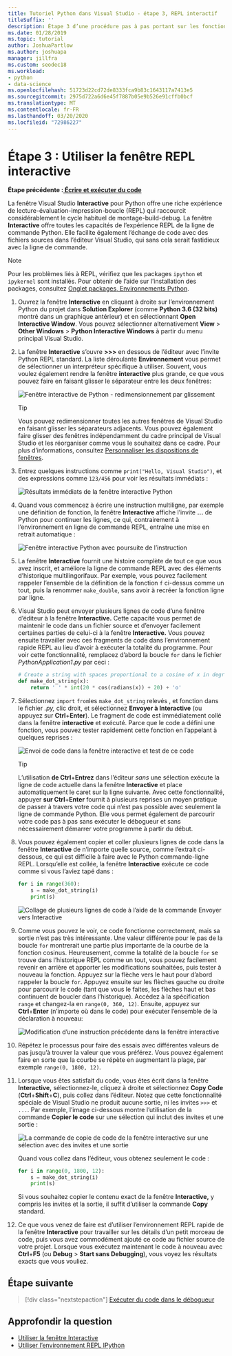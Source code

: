 ```yaml
---
title: Tutoriel Python dans Visual Studio - étape 3, REPL interactif
titleSuffix: ''
description: Étape 3 d’une procédure pas à pas portant sur les fonctionnalités de Python dans Visual Studio qui présente la fenêtre REPL interactive de Python.
ms.date: 01/28/2019
ms.topic: tutorial
author: JoshuaPartlow
ms.author: joshuapa
manager: jillfra
ms.custom: seodec18
ms.workload:
- python
- data-science
ms.openlocfilehash: 51723d22cd72de8333fca9b83c1643117a7413e5
ms.sourcegitcommit: 2975d722a6d6e45f7887b05e9b526e91cffb0bcf
ms.translationtype: MT
ms.contentlocale: fr-FR
ms.lasthandoff: 03/20/2020
ms.locfileid: "72986227"
---
```

# <a name="step-3-use-the-interactive-repl-window"></a>Étape 3 : Utiliser la fenêtre REPL interactive

**Étape précédente :[ Écrire et exécuter du code](tutorial-working-with-python-in-visual-studio-step-02-writing-code.md)**

La fenêtre Visual Studio **Interactive** pour Python offre une riche expérience de lecture-évaluation-impression-boucle (REPL) qui raccourcit considérablement le cycle habituel de montage-build-debug. La fenêtre **Interactive** offre toutes les capacités de l’expérience REPL de la ligne de commande Python. Elle facilite également l’échange de code avec des fichiers sources dans l’éditeur Visual Studio, qui sans cela serait fastidieux avec la ligne de commande.

> [!NOTE]
> Pour les problèmes liés à REPL, vérifiez que les packages `ipython` et `ipykernel` sont installés. Pour obtenir de l’aide sur l’installation des packages, consultez [Onglet packages, Environnements Python](/en-us/visualstudio/python/python-environments-window-tab-reference#packages-tab).

1. Ouvrez la fenêtre **Interactive** en cliquant à droite sur l’environnement Python du projet dans **Solution Explorer** (comme **Python 3.6 (32 bits)** montré dans un graphique antérieur) et en sélectionnant **Open Interactive Window**. Vous pouvez sélectionner alternativement **View** > **Other Windows** > **Python Interactive Windows** à partir du menu principal Visual Studio.

1. La fenêtre **Interactive** s’ouvre **>>>** en dessous de l’éditeur avec l’invite Python REPL standard. La liste déroulante **Environnement** vous permet de sélectionner un interpréteur spécifique à utiliser. Souvent, vous voulez également rendre la fenêtre **interactive** plus grande, ce que vous pouvez faire en faisant glisser le séparateur entre les deux fenêtres:

    ![Fenêtre interactive de Python - redimensionnement par glissement](media/vs-getting-started-python-11-interactive1b.png)

    > [!Tip]
    > Vous pouvez redimensionner toutes les autres fenêtres de Visual Studio en faisant glisser les séparateurs adjacents. Vous pouvez également faire glisser des fenêtres indépendamment du cadre principal de Visual Studio et les réorganiser comme vous le souhaitez dans ce cadre. Pour plus d’informations, consultez [Personnaliser les dispositions de fenêtres](../ide/customizing-window-layouts-in-visual-studio.md).

1. Entrez quelques instructions comme `print("Hello, Visual Studio")`, et des expressions comme `123/456` pour voir les résultats immédiats :

    ![Résultats immédiats de la fenêtre interactive Python](media/vs-getting-started-python-12-interactive2.png)

1. Quand vous commencez à écrire une instruction multiligne, par exemple une définition de fonction, la fenêtre **Interactive** affiche l’invite **...** de Python pour continuer les lignes, ce qui, contrairement à l’environnement en ligne de commande REPL, entraîne une mise en retrait automatique :

    ![Fenêtre interactive Python avec poursuite de l’instruction](media/vs-getting-started-python-13-interactive3.png)

1. La fenêtre **Interactive** fournit une histoire complète de tout ce que vous avez inscrit, et améliore la ligne de commande REPL avec des éléments d’historique multilingorifaux. Par exemple, vous pouvez facilement rappeler l’ensemble de la définition de la fonction `f` ci-dessus comme un tout, puis la renommer `make_double`, sans avoir à recréer la fonction ligne par ligne.

1. Visual Studio peut envoyer plusieurs lignes de code d’une fenêtre d’éditeur à la fenêtre **Interactive.** Cette capacité vous permet de maintenir le code dans un fichier source et d’envoyer facilement certaines parties de celui-ci à la fenêtre **Interactive.** Vous pouvez ensuite travailler avec ces fragments de code dans l’environnement rapide REPL au lieu d’avoir à exécuter la totalité du programme. Pour voir cette fonctionnalité, remplacez d’abord la boucle `for` dans le fichier *PythonApplication1.py* par ceci :

    ```python
    # Create a string with spaces proportional to a cosine of x in degrees
    def make_dot_string(x):
        return ' ' * int(20 * cos(radians(x)) + 20) + 'o'
    ```

1. Sélectionnez `import` `from`les `make_dot_string` relevés , et fonction dans le fichier *.py,* clic droit, et sélectionnez **Envoyer à Interactive** (ou appuyez sur **Ctrl**+**Enter**). Le fragment de code est immédiatement collé dans la fenêtre **interactive** et exécuté. Parce que le code a défini une fonction, vous pouvez tester rapidement cette fonction en l’appelant à quelques reprises :

    ![Envoi de code dans la fenêtre interactive et test de ce code](media/vs-getting-started-python-14-interactive4.png)

    > [!Tip]
    > L’utilisation **de Ctrl**+**Entrez** dans l’éditeur *sans* une sélection exécute la ligne de code actuelle dans la fenêtre **Interactive** et place automatiquement le caret sur la ligne suivante. Avec cette fonctionnalité, appuyer **sur Ctrl**+**Enter** fournit à plusieurs reprises un moyen pratique de passer à travers votre code qui n’est pas possible avec seulement la ligne de commande Python. Elle vous permet également de parcourir votre code pas à pas sans exécuter le débogueur et sans nécessairement démarrer votre programme à partir du début.

1. Vous pouvez également copier et coller plusieurs lignes de code dans la fenêtre **Interactive** de n’importe quelle source, comme l’extrait ci-dessous, ce qui est difficile à faire avec le Python commande-ligne REPL. Lorsqu’elle est collée, la fenêtre **Interactive** exécute ce code comme si vous l’aviez tapé dans :

    ```python
    for i in range(360):
        s = make_dot_string(i)
        print(s)
    ```

    ![Collage de plusieurs lignes de code à l’aide de la commande Envoyer vers Interactive](media/vs-getting-started-python-15-interactive5.png)

1. Comme vous pouvez le voir, ce code fonctionne correctement, mais sa sortie n’est pas très intéressante. Une valeur différente pour le pas de la boucle `for` montrerait une partie plus importante de la courbe de la fonction cosinus. Heureusement, comme la totalité de la boucle `for` se trouve dans l’historique REPL comme un tout, vous pouvez facilement revenir en arrière et apporter les modifications souhaitées, puis tester à nouveau la fonction. Appuyez sur la flèche vers le haut pour d’abord rappeler la boucle `for`. Appuyez ensuite sur les flèches gauche ou droite pour parcourir le code (tant que vous le faites, les flèches haut et bas continuent de boucler dans l’historique). Accédez à la spécification `range` et changez-la en `range(0, 360, 12)`. Ensuite, appuyez sur **Ctrl**+**Enter** (n’importe où dans le code) pour exécuter l’ensemble de la déclaration à nouveau:

    ![Modification d’une instruction précédente dans la fenêtre interactive](media/vs-getting-started-python-16-interactive6.png)

1. Répétez le processus pour faire des essais avec différentes valeurs de pas jusqu’à trouver la valeur que vous préférez. Vous pouvez également faire en sorte que la courbe se répète en augmentant la plage, par exemple `range(0, 1800, 12)`.

1. Lorsque vous êtes satisfait du code, vous êtes écrit dans la fenêtre **Interactive,** sélectionnez-le, cliquez à droite et sélectionnez **Copy Code** (**Ctrl**+**Shift**+**C**), puis collez dans l’éditeur. Notez que cette fonctionnalité spéciale de Visual Studio ne produit aucune sortie, ni les invites `>>>` et `...`. Par exemple, l’image ci-dessous montre l’utilisation de la commande **Copier le code** sur une sélection qui inclut des invites et une sortie :

    ![La commande de copie de code de la fenêtre interactive sur une sélection avec des invites et une sortie](media/vs-getting-started-python-17-interactive7.png)

    Quand vous collez dans l’éditeur, vous obtenez seulement le code :

    ```python
    for i in range(0, 1800, 12):
        s = make_dot_string(i)
        print(s)
    ```

    Si vous souhaitez copier le contenu exact de la fenêtre **Interactive,** y compris les invites et la sortie, il suffit d’utiliser la commande **Copy** standard.

1. Ce que vous venez de faire est d’utiliser l’environnement REPL rapide de la fenêtre **Interactive** pour travailler sur les détails d’un petit morceau de code, puis vous avez commodément ajouté ce code au fichier source de votre projet. Lorsque vous exécutez maintenant le code à nouveau avec **Ctrl**+**F5** (ou **Debug** > **Start sans Debugging**), vous voyez les résultats exacts que vous vouliez.

## <a name="next-step"></a>Étape suivante

> [!div class="nextstepaction"]
> [Exécuter du code dans le débogueur](tutorial-working-with-python-in-visual-studio-step-04-debugging.md)

## <a name="go-deeper"></a>Approfondir la question

- [Utiliser la fenêtre Interactive](python-interactive-repl-in-visual-studio.md)
- [Utiliser l’environnement REPL IPython](interactive-repl-ipython.md)
